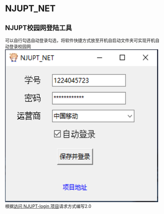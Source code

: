 # NJUPT_NET
NJUPT校园网登陆工具
--- 
可以自行勾选自动登录勾选，将软件快捷方式放至开机自启动文件夹可实现开机自动登录校园网
<img src="https://github.com/1EM0NS/NJUPT_NET/blob/main/img.png" width="500" height="500">
根据[访问 NJUPT-login 项目](https://github.com/WiIIiamWei/NJUPT-login)请求方式编写2.0
